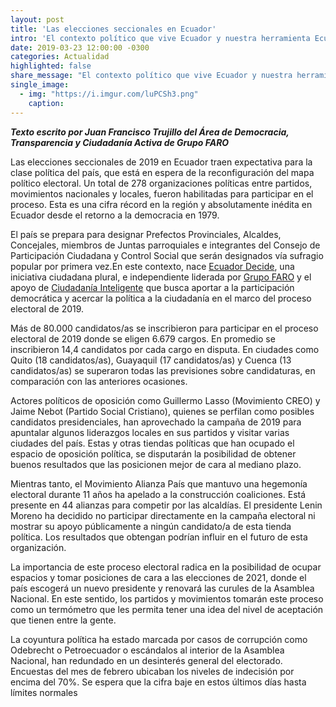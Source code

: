 ```yaml
---
layout: post
title: 'Las elecciones seccionales en Ecuador'
intro: 'El contexto político que vive Ecuador y nuestra herramienta EcuadorDecide.'
date: 2019-03-23 12:00:00 -0300
categories: Actualidad
highlighted: false
share_message: "El contexto político que vive Ecuador y nuestra herramienta EcuadorDecide @ciudadaniai."
single_image:
  - img: "https://i.imgur.com/luPCSh3.png"
    caption: 
---
```

***Texto escrito por Juan Francisco Trujillo del Área de Democracia, Transparencia y Ciudadanía Activa de Grupo FARO***

Las elecciones seccionales de 2019 en Ecuador traen expectativa para la clase política del país, que está en espera de la reconfiguración del mapa político electoral. Un total de 278 organizaciones políticas entre partidos, movimientos nacionales y locales, fueron habilitadas para participar en  el proceso. Esta es una cifra récord en la región y absolutamente inédita en Ecuador desde el retorno a la democracia en 1979.

El país se prepara para designar Prefectos Provinciales,  Alcaldes, Concejales, miembros de Juntas parroquiales e integrantes del Consejo de Participación Ciudadana y Control Social que serán designados vía sufragio popular por primera vez.En este contexto, nace [Ecuador Decide](https://ecuador-decide.org/), una iniciativa ciudadana plural, e independiente liderada por [Grupo FARO](https://grupofaro.org/) y el apoyo de [Ciudadanía Inteligente](https://ciudadaniai.org/) que busca aportar a la participación democrática y acercar la política a la ciudadanía en el marco del proceso electoral de 2019.

Más de 80.000 candidatos/as se inscribieron para participar en el proceso electoral de 2019 donde se eligen 6.679 cargos. En promedio se inscribieron 14,4 candidatos por cada cargo en disputa. En ciudades como Quito (18 candidatos/as), Guayaquil (17 candidatos/as) y Cuenca (13 candidatos/as) se superaron todas las previsiones sobre candidaturas, en comparación con las anteriores ocasiones.

Actores políticos de oposición como Guillermo Lasso (Movimiento CREO) y Jaime Nebot (Partido Social Cristiano), quienes se perfilan como posibles candidatos presidenciales, han aprovechado la campaña de 2019 para apuntalar algunos liderazgos locales en sus partidos y visitar varias ciudades del país. Estas y otras tiendas políticas que han ocupado el espacio de oposición política, se disputarán la posibilidad de obtener buenos resultados que las posicionen mejor de cara al mediano plazo.

Mientras tanto, el Movimiento Alianza País que mantuvo una hegemonía electoral durante 11 años ha apelado a la construcción coaliciones. Está presente en 44 alianzas para competir por las alcaldías. El presidente Lenin Moreno ha decidido no participar directamente en la campaña electoral ni mostrar su apoyo públicamente a ningún candidato/a de esta tienda política. Los resultados que obtengan podrían influir en el futuro de esta organización.

La importancia de este proceso electoral radica en la posibilidad de ocupar espacios y tomar posiciones de cara a las elecciones de 2021, donde el país escogerá un nuevo presidente y renovará las curules de la Asamblea Nacional. En este sentido, los partidos y movimientos tomarán este proceso como un termómetro que les permita tener una idea del nivel de aceptación que tienen entre la gente.

La coyuntura política ha estado marcada por casos de corrupción como Odebrecht o Petroecuador o escándalos al interior de la Asamblea Nacional, han redundado en un desinterés general del electorado. Encuestas del mes de febrero ubicaban los niveles de indecisión por encima del 70%. Se espera que la cifra baje en estos últimos días hasta límites normales

